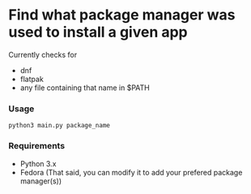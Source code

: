 # Find what package manager was used to install a given app

Currently checks for 
- dnf
- flatpak
- any file containing that name in $PATH

### Usage

```console
python3 main.py package_name
```

### Requirements

- Python 3.x
- Fedora (That said, you can modify it to add your prefered package manager(s))


